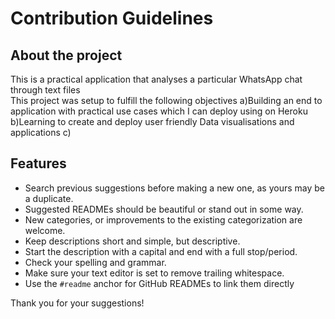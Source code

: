 # Contribution Guidelines

## About the project 
This is a practical application that analyses a particular WhatsApp chat through text files  
This project was setup to fulfill the following objectives 
a)Building an end to application with practical use cases which I can deploy using on Heroku  
b)Learning to create and deploy  user friendly Data visualisations and applications 
c)



## Features 
- Search previous suggestions before making a new one, as yours may be a duplicate.
- Suggested READMEs should be beautiful or stand out in some way.
- New categories, or improvements to the existing categorization are welcome.
- Keep descriptions short and simple, but descriptive.
- Start the description with a capital and end with a full stop/period.
- Check your spelling and grammar.
- Make sure your text editor is set to remove trailing whitespace.
- Use the `#readme` anchor for GitHub READMEs to link them directly

Thank you for your suggestions!
